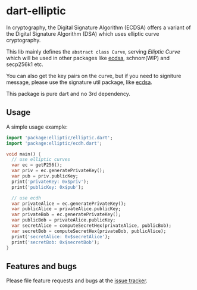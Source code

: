 # dart-elliptic

In cryptography, the  Digital Signature Algorithm (ECDSA) offers a variant of the Digital Signature Algorithm (DSA) which uses elliptic curve cryptography.

This lib mainly defines the `abstract class Curve`, serving *Elliptic Curve* which will be used in other packages like [ecdsa](https://pub.dev/packages/ecdsa), schnorr(WIP) and secp256k1 etc.

You can also get the key pairs on the curve, but if you need to signiture message, please use the signature util package, like [ecdsa](https://pub.dev/packages/ecdsa). 

This package is pure dart and no 3rd dependency.

## Usage

A simple usage example:

```dart
import 'package:elliptic/elliptic.dart';
import 'package:elliptic/ecdh.dart';

void main() {
  // use elliptic curves 
  var ec = getP256();
  var priv = ec.generatePrivateKey();
  var pub = priv.publicKey;
  print('privateKey: 0x$priv');
  print('publicKey: 0x$pub');

  // use ecdh
  var privateAlice = ec.generatePrivateKey();
  var publicAlice = privateAlice.publicKey;
  var privateBob = ec.generatePrivateKey();
  var publicBob = privateAlice.publicKey;
  var secretAlice = computeSecretHex(privateAlice, publicBob);
  var secretBob = computeSecretHex(privateBob, publicAlice);
  print('secretAlice: 0x$secretAlice');
  print('secretBob: 0x$secretBob');
}
```

## Features and bugs

Please file feature requests and bugs at the [issue tracker][tracker].

[tracker]: https://github.com/C0MM4ND/dart-elliptic/issues
